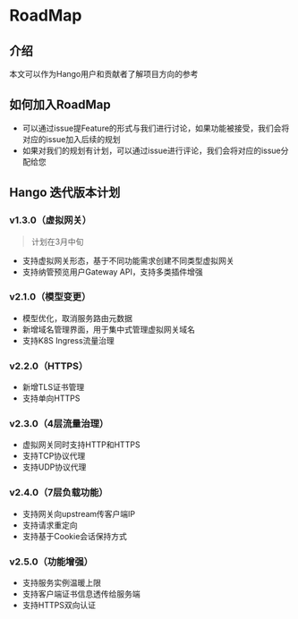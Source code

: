 # RoadMap

## 介绍

本文可以作为Hango用户和贡献者了解项目方向的参考

## 如何加入RoadMap

* 可以通过issue提Feature的形式与我们进行讨论，如果功能被接受，我们会将对应的issue加入后续的规划
* 如果对我们的规划有计划，可以通过issue进行评论，我们会将对应的issue分配给您

## Hango 迭代版本计划

### v1.3.0（虚拟网关）
> 计划在3月中旬

* 支持虚拟网关形态，基于不同功能需求创建不同类型虚拟网关
* 支持纳管预览用户Gateway API，支持多类插件增强

### v2.1.0（模型变更）
* 模型优化，取消服务路由元数据
* 新增域名管理界面，用于集中式管理虚拟网关域名
* 支持K8S Ingress流量治理

### v2.2.0（HTTPS）
* 新增TLS证书管理
* 支持单向HTTPS

### v2.3.0（4层流量治理）
* 虚拟网关同时支持HTTP和HTTPS
* 支持TCP协议代理
* 支持UDP协议代理

### v2.4.0（7层负载功能）
* 支持网关向upstream传客户端IP
* 支持请求重定向
* 支持基于Cookie会话保持方式

### v2.5.0（功能增强）
* 支持服务实例温暖上限
* 支持客户端证书信息透传给服务端
* 支持HTTPS双向认证